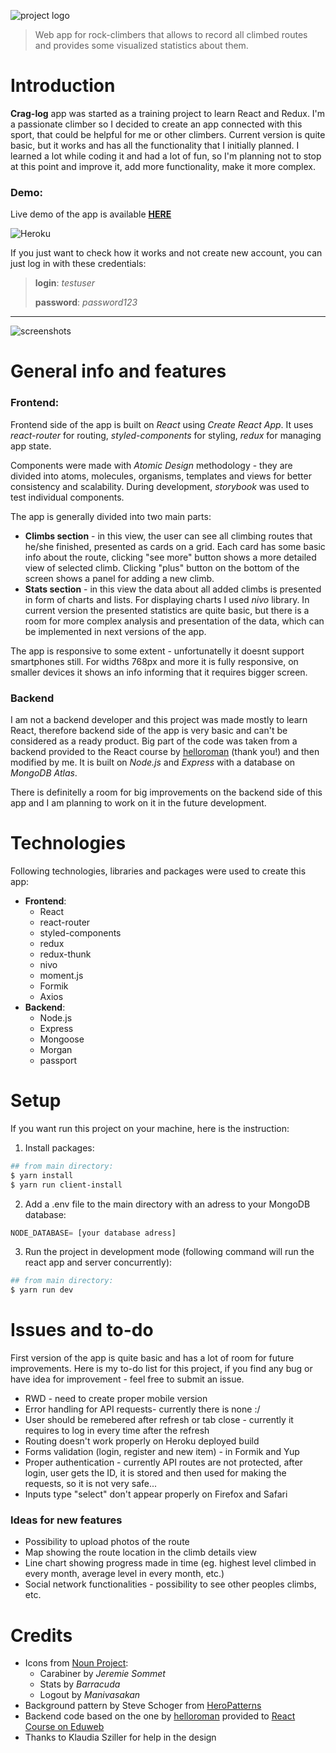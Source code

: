 ![project logo](../media/logo-horizontal.png?raw=true)
> Web app for rock-climbers that allows to record all climbed routes and provides some visualized statistics about them.

# Introduction

**Crag-log** app was started as a training project to learn React and Redux. I'm a passionate climber so I decided to create an app connected with this sport, that could be helpful for me or other climbers. Current version is quite basic, but it works and has all the functionality that I initially planned. I learned a lot while coding it and had a lot of fun, so I'm planning not to stop at this point and improve it, add more functionality, make it more complex.

### **Demo:**
Live demo of the app is available **[HERE](http://crag-log.herokuapp.com)**

![Heroku](http://heroku-badge.herokuapp.com/?app=crag-log&style=flat)

If you just want to check how it works and not create new account, you can just log in with these credentials:
> **login**: *testuser*
>
> **password**: *password123*

***

![screenshots](../media/animation.gif?raw=true)

# General info and features

### **Frontend**:
Frontend side of the app is built on *React* using *Create React App*. It uses *react-router* for routing, *styled-components* for styling, *redux* for managing app state.

Components were made with *Atomic Design* methodology - they are divided into atoms, molecules, organisms, templates and views for better consistency and scalability. During development, *storybook* was used to test individual components.

The app is generally divided into two main parts:
* **Climbs section** - in this view, the user can see all climbing routes that he/she finished, presented as cards on a grid. Each card has some basic info about the route, clicking "see more" button shows a more detailed view of selected climb. Clicking "plus" button on the bottom of the screen shows a panel for adding a new climb.
* **Stats section** - in this view the data about all added climbs is presented in form of charts and lists. For displaying charts I used *nivo* library. In current version the presented statistics are quite basic, but there is a room for more complex analysis and presentation of the data, which can be implemented in next versions of the app.

The app is responsive to some extent - unfortunatelly it doesnt support smartphones still. For widths 768px and more it is fully responsive, on smaller devices it shows an info informing that it requires bigger screen.

### **Backend**
I am not a backend developer and this project was made mostly to learn React, therefore backend side of the app is very basic and can't be considered as a ready product. Big part of the code was taken from a backend provided to the React course by [helloroman](https://github.com/helloroman) (thank you!) and then modified by me. It is built on *Node.js* and *Express* with a database on *MongoDB Atlas*.

There is definitelly a room for big improvements on the backend side of this app and I am planning to work on it in the future development.

# Technologies

Following technologies, libraries and packages were used to create this app:
* **Frontend**:
  * React
  * react-router
  * styled-components
  * redux
  * redux-thunk
  * nivo
  * moment.js
  * Formik
  * Axios
* **Backend**:
  * Node.js
  * Express
  * Mongoose
  * Morgan
  * passport

# Setup
If you want run this project on your machine, here is the instruction:

1. Install packages:
```bash
## from main directory:
$ yarn install
$ yarn run client-install
```
2. Add a .env file to the main directory with an adress to your MongoDB database:
```javascript
NODE_DATABASE= [your database adress]
```
3. Run the project in development mode (following command will run the react app and server concurrently):
```bash
## from main directory:
$ yarn run dev
```

# Issues and to-do

First version of the app is quite basic and has a lot of room for future improvements. Here is my to-do list for this project, if you find any bug or have idea for improvement - feel free to submit an issue.

* RWD - need to create proper mobile version
* Error handling for API requests- currently there is none :/
* User should be remebered after refresh or tab close - currently it requires to log in every time after the refresh
* Routing doesn't work properly on Heroku deployed build
* Forms validation (login, register and new item) - in Formik and Yup
* Proper authentication - currently API routes are not protected, after login, user gets the ID, it is stored and then used for making the requests, so it is not very safe...
* Inputs type "select" don't appear properly on Firefox and Safari

### **Ideas for new features**
* Possibility to upload photos of the route
* Map showing the route location in the climb details view
* Line chart showing progress made in time (eg. highest level climbed in every month, average level in every month, etc.)
* Social network functionalities - possibility to see other peoples climbs, etc.

# Credits
* Icons from [Noun Project](https://thenounproject.com/):
  * Carabiner by *Jeremie Sommet*
  * Stats by *Barracuda*
  * Logout by *Manivasakan*
* Background pattern by Steve Schoger from [HeroPatterns](https://www.heropatterns.com/)
* Backend code based on the one by [helloroman](https://github.com/helloroman) provided to [React Course on Eduweb](https://eduweb.pl/kursy/javascript/react-w-praktyce.html)
* Thanks to Klaudia Sziller for help in the design






